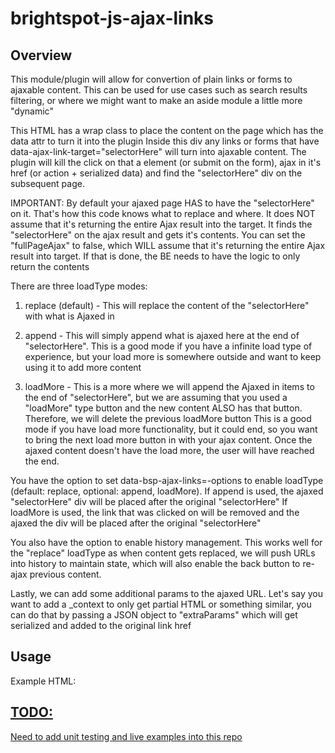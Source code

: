 # brightspot-js-ajax-links

## Overview

This module/plugin will allow for convertion of plain links or forms to ajaxable content.
This can be used for use cases such as search results filtering, or where we might want to make an aside module a little more "dynamic"

This HTML has a wrap class to place the content on the page which has the data attr to turn it into the plugin
Inside this div any links or forms that have data-ajax-link-target="selectorHere" will turn into ajaxable content.
The plugin will kill the click on that a element (or submit on the form), ajax in it's href (or action + serialized data)
and find the "selectorHere" div on the subsequent page.

IMPORTANT: By default your ajaxed page HAS to have the "selectorHere" on it. That's how this code knows what to replace and where.
It does NOT assume that it's returning the entire Ajax result into the target. It finds the "selectorHere" on the ajax
result and gets it's contents. You can set the "fullPageAjax" to false, which WILL assume that it's returning the entire Ajax
result into target. If that is done, the BE needs to have the logic to only return the contents

There are three loadType modes:
1) replace (default) - This will replace the content of the "selectorHere" with what is Ajaxed in

2) append - This will simply append what is ajaxed here at the end of "selectorHere".
   This is a good mode if you have a infinite load type of experience, but your load more is
   somewhere outside and want to keep using it to add more content

3) loadMore - This is a more where we will append the Ajaxed in items to the end of "selectorHere", but we are assuming that you
   used a "loadMore" type button and the new content ALSO has that button. Therefore, we will delete the previous loadMore button
   This is a good mode if you have load more functionality, but it could end, so you want to bring the next load more button in
   with your ajax content. Once the ajaxed content doesn't have the load more, the user will have reached the end.

You have the option to set data-bsp-ajax-links=-options to enable loadType (default: replace, optional: append, loadMore).
If append is used, the ajaxed "selectorHere" div will be placed after the original "selectorHere"
If loadMore is used, the link that was clicked on will be removed and the ajaxed the div will be placed after the original "selectorHere"

You also have the option to enable history management. This works well for the "replace" loadType as when content gets replaced,
we will push URLs into history to maintain state, which will also enable the back button to re-ajax previous content.

Lastly, we can add some additional params to the ajaxed URL. Let's say you want to add a _context to only get partial HTML or something
similar, you can do that by passing a JSON object to "extraParams" which will get serialized and added to the original link href

## Usage

Example HTML:
	<div class="content-wrap" data-bsp-ajax-links>
	     <div class="content">
	         <a href="this-page-will-ajax-in.html" data-ajax-link-target=".content">
	     </div>
	</div>

## TODO:

Need to add unit testing and live examples into this repo
